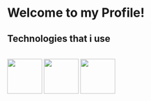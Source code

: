 # Welcome to my Profile!

## Technologies that i use

<br/>
<div >
<img height=80  src='https://user-images.githubusercontent.com/125974589/224845400-7f32f10f-c890-4173-b737-975e8ef0eb6a.png'>
<img height=80 src='https://user-images.githubusercontent.com/125974589/224845892-84c992f3-fe94-44ee-81d3-10e4260693a7.png'>
<img height=80 src='https://static-00.iconduck.com/assets.00/node-js-icon-454x512-nztofx17.png'>

</div>
